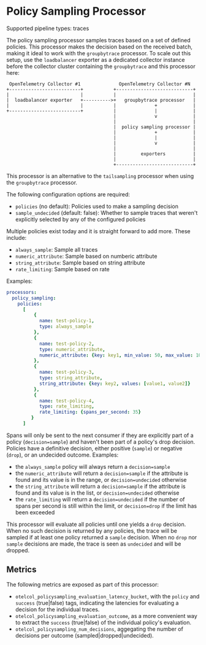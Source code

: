 # Policy Sampling Processor

Supported pipeline types: traces

The policy sampling processor samples traces based on a set of defined policies. This processor makes the decision based on the received batch, making it ideal to work with the `groupbytrace` processor. To scale out this setup, use the `loadbalancer` exporter as a dedicated collector instance before the collector cluster containing the `groupbytrace` and this processor here:

```
 OpenTelemetry Collector #1              OpenTelemetry Collector #N
+--------------------------+           +----------------------------+
|                          |           |                            |
|  loadbalancer exporter   +---------->+   groupbytrace processor   |
|                          |           |              +             |
+--------------------------+           |              |             |
                                       |              v             |
                                       |                            |
                                       |  policy sampling processor |
                                       |              +             |
                                       |              |             |
                                       |              v             |
                                       |                            |
                                       |         exporters          |
                                       |                            |
                                       +----------------------------+
```

This processor is an alternative to the `tailsampling` processor when using the `groupbytrace` processor.

The following configuration options are required:
- `policies` (no default): Policies used to make a sampling decision
- `sample_undecided` (default: false): Whether to sample traces that weren't explicitly selected by any of the configured policies

Multiple policies exist today and it is straight forward to add more. These include:
- `always_sample`: Sample all traces
- `numeric_attribute`: Sample based on numberic attribute
- `string_attribute`: Sample based on string attribute
- `rate_limiting`: Sample based on rate

Examples:

```yaml
processors:
  policy_sampling:
    policies:
      [
          {
            name: test-policy-1,
            type: always_sample
          },
          {
            name: test-policy-2,
            type: numeric_attribute,
            numeric_attribute: {key: key1, min_value: 50, max_value: 100}
          },
          {
            name: test-policy-3,
            type: string_attribute,
            string_attribute: {key: key2, values: [value1, value2]}
          },
          {
            name: test-policy-4,
            type: rate_limiting,
            rate_limiting: {spans_per_second: 35}
         }
      ]
```

Spans will only be sent to the next consumer if they are explicitly part of a policy (`decision=sample`) and haven't been part of a policy's drop decision. Policies have a definitive decision, either positive (`sample`) or negative (`drop`), or an undecided outcome. Examples:
* the `always_sample` policy will always return a `decision=sample`
* the `numeric_attribute` will return a `decision=sample` if the attribute is found and its value is in the range, or `decision=undecided` otherwise
* the `string_attribute` will return a `decision=sample` if the attribute is found and its value is in the list, or `decision=undecided` otherwise
* the `rate_limiting` will return a `decision=undecided` if the number of spans per second is still within the limit, or `decision=drop` if the limit has been exceeded

This processor will evaluate all policies until one yields a `drop` decision. When no such decision is returned by any policies, the trace will be sampled if at least one policy returned a `sample` decision. When no `drop` nor `sample` decisions are made, the trace is seen as `undecided` and will be dropped.

## Metrics

The following metrics are exposed as part of this processor:

* `otelcol_policysampling_evaluation_latency_bucket`, with the `policy` and `success` (true|false) tags, indicating the latencies for evaluating a decision for the individual traces.
* `otelcol_policysampling_evaluation_outcome`, as a more convenient way to extract the `success` (true|false) of the individual policy's evaluation.
* `otelcol_policysampling_num_decisions`, aggegating the number of decisions per outcome (sampled|dropped|undecided).
